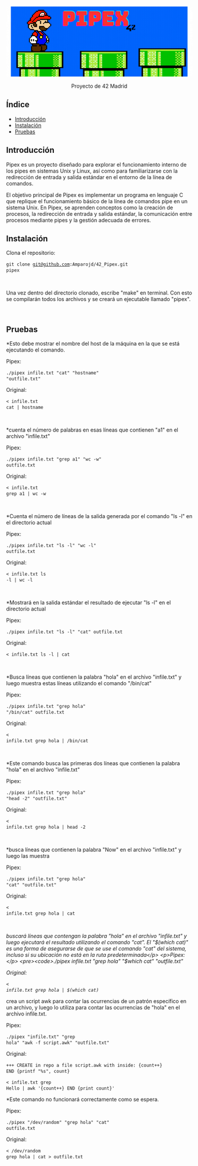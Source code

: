 
<!DOCTYPE html>
<html lang="es">
<head>
    <meta charset="UTF-8">
    <meta name="viewport" content="width=device-width, initial-scale=1.0">
</head>
<body>
    <div class="container">
        <p align = "center">
         <img src=./pipex_1.gif width="800"/></p>
        <p align = "center">Proyecto de 42 Madrid</p>
        <h2>Índice</h2>
        <ul>
            <li><a href="#intro">Introducción</a></li>
            <li><a href="#instalacion">Instalación</a></li>
            <li><a href="#tester">Pruebas</a></li>
            <!-- Agrega más enlaces a otras secciones si es necesario -->
        </ul>
        <h2 id="intro">Introducción</h2>
        <p>Pipex es un proyecto diseñado para explorar el funcionamiento interno de los pipes en sistemas Unix y Linux, así como para familiarizarse con la redirección de entrada y salida estándar en el entorno de la línea de comandos.

El objetivo principal de Pipex es implementar un programa en lenguaje C que replique el funcionamiento básico de la línea de comandos pipe en un sistema Unix. En Pipex, se aprenden conceptos como la creación de procesos, la redirección de entrada y salida estándar, la comunicación entre procesos mediante pipes y la gestión adecuada de errores.</p>
        <h2 id="instalacion">Instalación</h2>
        <p>Clona el repositorio:</p>
        <pre><code>git clone git@github.com:Amparojd/42_Pipex.git pipex</code></pre>
        <br>
        <p>Una vez dentro del directorio clonado, escribe "make" en terminal. Con esto se compilarán todos los archivos y se creará un ejecutable llamado "pipex".</p>
        <br>
        <h2 id="tester">Pruebas</h2>
        <p>*Esto debe mostrar el nombre del host de la máquina en la que se está ejecutando el comando.</p>
        <p>Pipex:</p>
        <pre><code>./pipex infile.txt "cat" "hostname" "outfile.txt"</code></pre>
        <p>Original:</p>
        <pre><code>< infile.txt cat | hostname</code></pre>
        <br>
        <p>*cuenta el número de palabras en esas líneas que contienen "a1" en el archivo "infile.txt"</p>
        <p>Pipex:</p>
        <pre><code>./pipex infile.txt "grep a1" "wc -w" outfile.txt</code></pre>
        <p>Original:</p>
        <pre><code>< infile.txt grep a1 | wc -w</code></pre>
        <br>
        <p>*Cuenta el número de líneas de la salida generada por el comando "ls -l" en el directorio actual</p>
        <p>Pipex:</p>
        <pre><code>./pipex infile.txt "ls -l" "wc -l" outfile.txt</code></pre>
        <p>Original:</p>
        <pre><code>< infile.txt ls -l | wc -l </code></pre>
         <br>
        <p>*Mostrará en la salida estándar el resultado de ejecutar "ls -l" en el directorio actual</p>
        <p>Pipex:</p>
        <pre><code>./pipex infile.txt "ls -l" "cat" outfile.txt</code></pre>
        <p>Original:</p>
        <pre><code>< infile.txt ls -l | cat </code></pre>
        <br>
        <p>*Busca líneas que contienen la palabra "hola" en el archivo "infile.txt" y luego muestra estas líneas utilizando el comando "/bin/cat"</p>
        <p>Pipex:</p>
        <pre><code>./pipex infile.txt "grep hola" "/bin/cat" outfile.txt</code></pre>
        <p>Original:</p>
        <pre><code>< infile.txt grep hola | /bin/cat</code></pre>
        <br>
        <p>*Este comando busca las primeras dos líneas que contienen la palabra "hola" en el archivo "infile.txt"</p>
        <p>Pipex:</p>
        <pre><code>./pipex infile.txt "grep hola" "head -2" "outfile.txt"</code></pre>
        <p>Original:</p>
        <pre><code>< infile.txt grep hola | head -2</code></pre>
         <br>
        <p>*busca líneas que contienen la palabra "Now" en el archivo "infile.txt" y luego las muestra</p>
        <p>Pipex:</p>
        <pre><code>./pipex infile.txt "grep hola" "cat" "outfile.txt"</code></pre>
        <p>Original:</p>
        <pre><code>< infile.txt grep hola | cat</code></pre>
         <br>
        <p>*buscará líneas que contengan la palabra "hola" en el archivo "infile.txt" y luego ejecutará el resultado utilizando el comando "cat". El "$(which cat)" es una forma de asegurarse de que se use el comando "cat" del sistema, incluso si su ubicación no está en la ruta predeterminada</p>
        <p>Pipex:</p>
        <pre><code>./pipex infile.txt "grep hola" "$which cat" "outfile.txt"</code></pre>
        <p>Original:</p>
        <pre><code>< infile.txt grep hola | $(which cat)</code></pre>
        <p>* crea un script awk para contar las ocurrencias de un patrón específico en un archivo, y luego lo utiliza para contar las ocurrencias de "hola" en el archivo infile.txt.</p>
        <p>Pipex:</p>
        <pre><code>./pipex "infile.txt" "grep hola" "awk -f script.awk" "outfile.txt"</code></pre>
        <p>Original:</p>
        <pre><code>+++ CREATE in repo a file script.awk with inside: {count++} END {printf "%s", count}</code></pre>
        <pre><code>< infile.txt grep Hello | awk '{count++} END {print count}'</code></pre>
         <p>*Este comando no funcionará correctamente como se espera.</p>
        <p>Pipex:</p>
        <pre><code>./pipex "/dev/random" "grep hola" "cat" outfile.txt</code></pre>
        <p>Original:</p>
        <pre><code>< /dev/random grep hola | cat > outfile.txt</code></pre>
        
</div>
</body>
</html>

